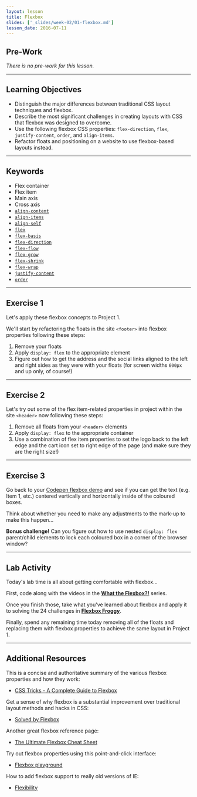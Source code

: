 ```yaml
---
layout: lesson
title: Flexbox
slides: ['_slides/week-02/01-flexbox.md']
lesson_date: 2016-07-11
---
```


## Pre-Work

*There is no pre-work for this lesson.*

---

## Learning Objectives

- Distinguish the major differences between traditional CSS layout techniques and flexbox.
- Describe the most significant challenges in creating layouts with CSS that flexbox was designed to overcome.
- Use the following flexbox CSS properties: `flex-direction`, `flex`, `justify-content`, `order`, and `align-items`.
- Refactor floats and positioning on a website to use flexbox-based layouts instead.

---

## Keywords

- Flex container
- Flex item
- Main axis
- Cross axis
- [`align-content`](https://developer.mozilla.org/en-US/docs/Web/CSS/align-content)
- [`align-items`](https://developer.mozilla.org/en-US/docs/Web/CSS/align-items)
- [`align-self`](https://developer.mozilla.org/en-US/docs/Web/CSS/align-self)
- [`flex`](https://developer.mozilla.org/en-US/docs/Web/CSS/flex)
- [`flex-basis`](https://developer.mozilla.org/en-US/docs/Web/CSS/flex-basis)
- [`flex-direction`](https://developer.mozilla.org/en-US/docs/Web/CSS/flex-direction)
- [`flex-flow`](https://developer.mozilla.org/en-US/docs/Web/CSS/flex-flow)
- [`flex-grow`](https://developer.mozilla.org/en-US/docs/Web/CSS/flex-grow)
- [`flex-shrink`](https://developer.mozilla.org/en-US/docs/Web/CSS/flex-shrink)
- [`flex-wrap`](https://developer.mozilla.org/en-US/docs/Web/CSS/flex-wrap)
- [`justify-content`](https://developer.mozilla.org/en-US/docs/Web/CSS/justify-content)
- [`order`](https://developer.mozilla.org/en-US/docs/Web/CSS/order)

---

## Exercise 1

Let's apply these flexbox concepts to Project 1.

We'll start by refactoring the floats in the site `<footer>` into flexbox properties following these steps:

1. Remove your floats
2. Apply `display: flex` to the appropriate element
3. Figure out how to get the address and the social links aligned to the left and right sides as they were with your floats (for screen widths `600px` and up only, of course!)
---

## Exercise 2

Let's try out some of the flex item-related properties in project within the site `<header>` now following these steps:

1. Remove all floats from your `<header>` elements
2. Apply `display: flex` to the appropriate container
3. Use a combination of flex item properties to set the logo back to the left edge and the cart icon set to right edge of the page (and make sure they are the right size!)

---

## Exercise 3

Go back to your [Codepen flexbox demo](http://codepen.io/redacademy/pen/eJyXPy?editors=1100) and see if you can get the text (e.g. Item 1, etc.) centered vertically and horizontally inside of the coloured boxes.

Think about whether you need to make any adjustments to the mark-up to make this happen...

**Bonus challenge!** Can you figure out how to use nested `display: flex` parent/child elements to lock each coloured box in a corner of the browser window?

---

## Lab Activity

Today's lab time is all about getting comfortable with flexbox...

First, code along with the videos in the **[What the Flexbox?!](http://flexbox.io/#/)** series.

Once you finish those, take what you've learned about flexbox and apply it to solving the 24 challenges in **[Flexbox Froggy](http://flexboxfroggy.com/)**.

Finally, spend any remaining time today removing all of the floats and replacing them with flexbox properties to achieve the same layout in Project 1.

---

## Additional Resources

This is a concise and authoritative summary of the various flexbox properties and how they work:

- [CSS Tricks - A Complete Guide to Flexbox](https://css-tricks.com/snippets/css/a-guide-to-flexbox/)

Get a sense of why flexbox is a substantial improvement over traditional layout methods and hacks in CSS:

- [Solved by Flexbox](https://philipwalton.github.io/solved-by-flexbox/)

Another great flexbox reference page:

- [The Ultimate Flexbox Cheat Sheet](http://www.sketchingwithcss.com/samplechapter/cheatsheet.html)

Try out flexbox properties using this point-and-click interface:

- [Flexbox playground](http://codepen.io/enxaneta/full/adLPwv/)

How to add flexbox support to really old versions of IE:

- [Flexibility](https://github.com/10up/flexibility)
